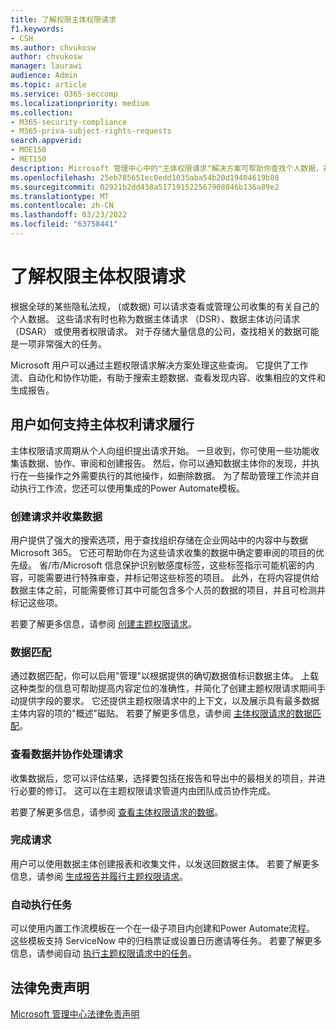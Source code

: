 ```yaml
---
title: 了解权限主体权限请求
f1.keywords:
- CSH
ms.author: chvukosw
author: chvukosw
manager: laurawi
audience: Admin
ms.topic: article
ms.service: O365-seccomp
ms.localizationpriority: medium
ms.collection:
- M365-security-compliance
- M365-priva-subject-rights-requests
search.appverid:
- MOE150
- MET150
description: Microsoft 管理中心中的"主体权限请求"解决方案可帮助你查找个人数据，并协作查看内容和创建报告。
ms.openlocfilehash: 25eb785651ec0edd1035aba54b20d19404619b80
ms.sourcegitcommit: 02921b2dd438a517191522567908046b136a89e2
ms.translationtype: MT
ms.contentlocale: zh-CN
ms.lasthandoff: 03/23/2022
ms.locfileid: "63758441"
---
```

# <a name="learn-about-priva-subject-rights-requests"></a>了解权限主体权限请求

根据全球的某些隐私法规， (或数据) 可以请求查看或管理公司收集的有关自己的个人数据。 这些请求有时也称为数据主体请求 （DSR）、数据主体访问请求 （DSAR） 或使用者权限请求。 对于存储大量信息的公司，查找相关的数据可能是一项非常强大的任务。

Microsoft 用户可以通过主题权限请求解决方案处理这些查询。 它提供了工作流、自动化和协作功能，有助于搜索主题数据、查看发现内容、收集相应的文件和生成报告。

## <a name="how-priva-supports-subject-rights-request-fulfillment"></a>用户如何支持主体权利请求履行

主体权限请求周期从个人向组织提出请求开始。 一旦收到，你可使用一些功能收集该数据、协作、审阅和创建报告。 然后，你可以通知数据主体你的发现，并执行在一些操作之外需要执行的其他操作，如删除数据。 为了帮助管理工作流并自动执行工作流，您还可以使用集成的Power Automate模板。

### <a name="create-requests-and-collect-data"></a>创建请求并收集数据

用户提供了强大的搜索选项，用于查找组织存储在企业网站中的内容中与数据Microsoft 365。 它还可帮助你在为这些请求收集的数据中确定要审阅的项目的优先级。 省/市/Microsoft 信息保护识别敏感度标签，这些标签指示可能机密的内容，可能需要进行特殊审查，并标记带这些标签的项目。 此外，在将内容提供给数据主体之前，可能需要修订其中可能包含多个人员的数据的项目，并且可检测并标记这些项。

若要了解更多信息，请参阅 [创建主题权限请求](subject-rights-requests-create.md)。

### <a name="data-matching"></a>数据匹配

通过数据匹配，你可以启用"管理"以根据提供的确切数据值标识数据主体。 上载这种类型的信息可帮助提高内容定位的准确性，并简化了创建主题权限请求期间手动提供字段的要求。 它还提供主题权限请求中的上下文，以及展示具有最多数据主体内容的项的"概述"磁贴。 若要了解更多信息，请参阅 [主体权限请求的数据匹配](subject-rights-requests-data-match.md)。

### <a name="review-data-and-collaborate-on-requests"></a>查看数据并协作处理请求

收集数据后，您可以评估结果，选择要包括在报告和导出中的最相关的项目，并进行必要的修订。 这可以在主题权限请求管道内由团队成员协作完成。

若要了解更多信息，请参阅 [查看主体权限请求的数据](subject-rights-requests-data-review.md)。

### <a name="fulfill-requests"></a>完成请求

用户可以使用数据主体创建报表和收集文件，以发送回数据主体。 若要了解更多信息，请参阅 [生成报告并履行主题权限请求](subject-rights-requests-reports.md)。

### <a name="automate-tasks"></a>自动执行任务

可以使用内置工作流模板在一个在一级子项目内创建和Power Automate流程。 这些模板支持 ServiceNow 中的归档票证或设置日历邀请等任务。 若要了解更多信息，请参阅自动 [执行主题权限请求中的任务](subject-rights-requests-automate.md)。

## <a name="legal-disclaimer"></a>法律免责声明

[Microsoft 管理中心法律免责声明](priva-disclaimer.md)
